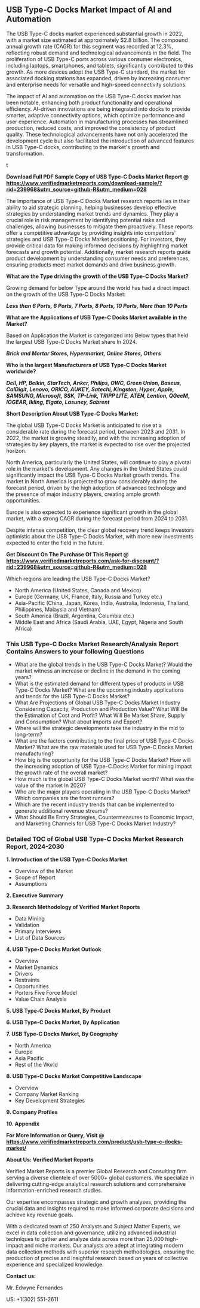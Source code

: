 <h2>USB Type-C Docks Market Impact of AI and Automation</h2><p>The USB Type-C docks market experienced substantial growth in 2022, with a market size estimated at approximately $2.8 billion. The compound annual growth rate (CAGR) for this segment was recorded at 12.3%, reflecting robust demand and technological advancements in the field. The proliferation of USB Type-C ports across various consumer electronics, including laptops, smartphones, and tablets, significantly contributed to this growth. As more devices adopt the USB Type-C standard, the market for associated docking stations has expanded, driven by increasing consumer and enterprise needs for versatile and high-speed connectivity solutions.</p><p>The impact of AI and automation on the USB Type-C docks market has been notable, enhancing both product functionality and operational efficiency. AI-driven innovations are being integrated into docks to provide smarter, adaptive connectivity options, which optimize performance and user experience. Automation in manufacturing processes has streamlined production, reduced costs, and improved the consistency of product quality. These technological advancements have not only accelerated the development cycle but also facilitated the introduction of advanced features in USB Type-C docks, contributing to the market's growth and transformation.</p>t</p><p id="" class=""><strong>Download Full PDF Sample Copy of USB Type-C Docks Market Report @ <a href="https://www.verifiedmarketreports.com/download-sample/?rid=239968&utm_source=github-R&utm_medium=028" target="_blank">https://www.verifiedmarketreports.com/download-sample/?rid=239968&utm_source=github-R&utm_medium=028</a></strong></p><p>The importance of&nbsp;USB Type-C Docks Market research reports lies in their ability to aid strategic planning, helping businesses develop effective strategies by understanding market trends and dynamics. They play a crucial role in risk management by identifying potential risks and challenges, allowing businesses to mitigate them proactively. These reports offer a competitive advantage by providing insights into competitors' strategies and USB Type-C Docks Market positioning. For investors, they provide critical data for making informed decisions by highlighting market forecasts and growth potential. Additionally, market research reports guide product development by understanding consumer needs and preferences, ensuring products meet market demands and drive business growth.</p><p><strong>What are the&nbsp;Type driving the growth of the USB Type-C Docks Market?</strong></p><p id="" class="">Growing demand for below Type around the world has had a direct impact on the growth of the USB Type-C Docks Market:</p><em><strong>Less than 6 Ports, 6 Ports, 7 Ports, 8 Ports, 10 Ports, More than 10 Ports</strong></em></p><strong>What are the&nbsp;Applications&nbsp;of USB Type-C Docks Market available in the Market?</strong></p><p id="" class="">Based on Application the Market is categorized into Below types that held the largest USB Type-C Docks Market share In 2024.</p><em><strong>Brick and Mortar Stores, Hypermarket, Online Stores, Others</strong></em></p><strong>Who is the largest Manufacturers of USB Type-C Docks Market worldwide?</strong></p><p><em><strong>Dell, HP, Belkin, StarTech, Anker, Philips, OWC, Green Union, Baseus, CalDigit, Lenovo, ORICO, AUKEY, Satechi, Kingston, Hyper, Apple, SAMSUNG, Microsoft, SSK, TP-Link, TRIPP LITE, ATEN, Lention, QGeeM, IOGEAR, Ikling, Elgato, Lasuney, Sabrent</strong></em></p><p id="" class=""><strong>Short Description About USB Type-C Docks Market:</strong></p><p>The global USB Type-C Docks Market is anticipated to rise at a considerable rate during the forecast period, between 2023 and 2031. In 2022, the market is growing steadily, and with the increasing adoption of strategies by key players, the market is expected to rise over the projected horizon.</p><p>North America, particularly the United States, will continue to play a pivotal role in the market's development. Any changes in the United States could significantly impact the USB Type-C Docks Market growth trends. The market in North America is projected to grow considerably during the forecast period, driven by the high adoption of advanced technology and the presence of major industry players, creating ample growth opportunities.</p><p>Europe is also expected to experience significant growth in the global market, with a strong CAGR during the forecast period from 2024 to 2031.</p><p>Despite intense competition, the clear global recovery trend keeps investors optimistic about the USB Type-C Docks Market, with more new investments expected to enter the field in the future.</p><p id="" class=""><strong>Get Discount On The Purchase Of This Report @ <a href="https://www.verifiedmarketreports.com/ask-for-discount/?rid=239968&utm_source=github-R&utm_medium=028" target="_blank">https://www.verifiedmarketreports.com/ask-for-discount/?rid=239968&utm_source=github-R&utm_medium=028</a></strong></p>Which regions are leading the USB Type-C Docks Market?</p><ul><li>North America (United States, Canada and Mexico)</li><li>Europe (Germany, UK, France, Italy, Russia and Turkey etc.)</li><li>Asia-Pacific (China, Japan, Korea, India, Australia, Indonesia, Thailand, Philippines, Malaysia and Vietnam)</li><li>South America (Brazil, Argentina, Columbia etc.)</li><li>Middle East and Africa (Saudi Arabia, UAE, Egypt, Nigeria and South Africa)</li></ul><h3 id="" class="">This USB Type-C Docks Market Research/Analysis Report Contains Answers to your following Questions</h3><ul><li>What are the global trends in the USB Type-C Docks Market? Would the market witness an increase or decline in the demand in the coming years?</li><li>What is the estimated demand for different types of products in USB Type-C Docks Market? What are the upcoming industry applications and trends for the USB Type-C Docks Market?</li><li>What Are Projections of Global USB Type-C Docks Market Industry Considering Capacity, Production and Production Value? What Will Be the Estimation of Cost and Profit? What Will Be Market Share, Supply and Consumption? What about imports and Export?</li><li>Where will the strategic developments take the industry in the mid to long-term?</li><li>What are the factors contributing to the final price of USB Type-C Docks Market? What are the raw materials used for USB Type-C Docks Market manufacturing?</li><li>How big is the opportunity for the USB Type-C Docks Market? How will the increasing adoption of USB Type-C Docks Market for mining impact the growth rate of the overall market?</li><li>How much is the global USB Type-C Docks Market worth? What was the value of the market In 2020?</li><li>Who are the major players operating in the USB Type-C Docks Market? Which companies are the front runners?</li><li>Which are the recent industry trends that can be implemented to generate additional revenue streams?</li><li>What Should Be Entry Strategies, Countermeasures to Economic Impact, and Marketing Channels for USB Type-C Docks Market Industry?</li></ul><h3 id="" class="">Detailed TOC of Global USB Type-C Docks Market Research Report, 2024-2030</h3><p id="" class=""><strong>1. Introduction of the USB Type-C Docks Market</strong></p><ul><li>Overview of the Market</li><li>Scope of Report</li><li>Assumptions</li></ul><p id="" class=""><strong>2. Executive Summary</strong></p><p id="" class=""><strong>3. Research Methodology of Verified Market Reports</strong></p><ul><li>Data Mining</li><li>Validation</li><li>Primary Interviews</li><li>List of Data Sources</li></ul><p id="" class=""><strong>4. USB Type-C Docks Market Outlook</strong></p><ul><li>Overview</li><li>Market Dynamics</li><li>Drivers</li><li>Restraints</li><li>Opportunities</li><li>Porters Five Force Model</li><li>Value Chain Analysis</li></ul><p id="" class=""><strong>5. USB Type-C Docks Market, By Product</strong></p><p id="" class=""><strong>6. USB Type-C Docks Market, By Application</strong></p><p id="" class=""><strong>7. USB Type-C Docks Market, By Geography</strong></p><ul><li>North America</li><li>Europe</li><li>Asia Pacific</li><li>Rest of the World</li></ul><p id="" class=""><strong>8. USB Type-C Docks Market Competitive Landscape</strong></p><ul><li>Overview</li><li>Company Market Ranking</li><li>Key Development Strategies</li></ul><p id="" class=""><strong>9. Company Profiles</strong></p><p id="" class=""><strong>10. Appendix</strong></p><p id="" class=""><strong>For More Information or Query, Visit @ <a href="https://www.verifiedmarketreports.com/product/usb-type-c-docks-market/" target="_blank">https://www.verifiedmarketreports.com/product/usb-type-c-docks-market/</a></strong></p><p id="" class=""><strong>About Us: Verified Market Reports</strong></p><p id="" class="">Verified Market Reports is a premier Global Research and Consulting firm serving a diverse clientele of over 5000+ global customers. We specialize in delivering cutting-edge analytical research solutions and comprehensive information-enriched research studies.</p><p id="" class="">Our expertise encompasses strategic and growth analyses, providing the crucial data and insights required to make informed corporate decisions and achieve key revenue goals.</p><p id="" class="">With a dedicated team of 250 Analysts and Subject Matter Experts, we excel in data collection and governance, utilizing advanced industrial techniques to gather and analyze data across more than 25,000 high-impact and niche markets. Our analysts are adept at integrating modern data collection methods with superior research methodologies, ensuring the production of precise and insightful research based on years of collective experience and specialized knowledge.</p><p id="" class=""><strong>Contact us:</strong></p><p id="" class="">Mr. Edwyne Fernandes</p><p id="" class="">US: +1(302) 551-2611</p>